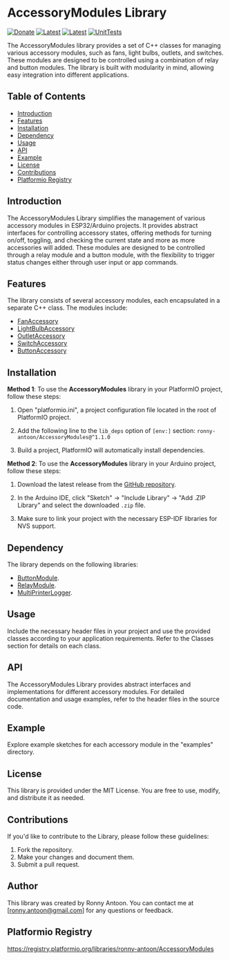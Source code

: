 # AccessoryModules Library

[![Donate](https://img.shields.io/badge/Donate-PayPal-green.svg)](https://www.paypal.com/donate/?hosted_button_id=BACPRJTAU4G4E)
[![Latest](https://img.shields.io/github/v/tag/ronny-antoon/AccessoryModules?color=red&label=last+release)](https://github.com/ronny-antoon/AccessoryModules/releases)
[![Latest](https://badges.registry.platformio.org/packages/ronny-antoon/library/AccessoryModules.svg)](https://registry.platformio.org/libraries/ronny-antoon/AccessoryModules)
[![UnitTests](https://github.com/ronny-antoon/AccessoryModules/actions/workflows/build-and-test-embeded.yaml/badge.svg)](https://github.com/ronny-antoon/AccessoryModules/actions/workflows/build-and-test-embeded.yaml)

The AccessoryModules library provides a set of C++ classes for managing various accessory modules, such as fans, light bulbs, outlets, and switches. These modules are designed to be controlled using a combination of relay and button modules. The library is built with modularity in mind, allowing easy integration into different applications.

## Table of Contents
- [Introduction](#introduction)
- [Features](#features)
- [Installation](#installation)
- [Dependency](#dependency)
- [Usage](#usage)
- [API](#API)
- [Example](#example)
- [License](#license)
- [Contributions](#contributions)
- [Platformio Registry](#platformio-registry)

## Introduction

The AccessoryModules Library simplifies the management of various accessory modules in ESP32/Arduino projects. It provides abstract interfaces for controlling accessory states, offering methods for turning on/off, toggling, and checking the current state and more as more accessories will added.
These modules are designed to be controlled through a relay module and a button module, with the flexibility to trigger status changes either through user input or app commands.

## Features

The library consists of several accessory modules, each encapsulated in a separate C++ class. The modules include:
- [FanAccessory](https://github.com/ronny-antoon/AccessoryModules/blob/main/include/FanAccessory.hpp)
- [LightBulbAccessory](https://github.com/ronny-antoon/AccessoryModules/blob/main/include/LightBulbAccessory.hpp)
- [OutletAccessory](https://github.com/ronny-antoon/AccessoryModules/blob/main/include/OutletAccessory.hpp)
- [SwitchAccessory](https://github.com/ronny-antoon/AccessoryModules/blob/main/include/SwitchAccessory.hpp)
- [ButtonAccessory](https://github.com/ronny-antoon/AccessoryModules/blob/main/include/ButtonAccessory.hpp)

## Installation

**Method 1**:
To use the **AccessoryModules** library in your PlatformIO project, follow these steps:

1. Open "platformio.ini", a project configuration file located in the root of PlatformIO project.

2. Add the following line to the `lib_deps` option of `[env:]` section:
`ronny-antoon/AccessoryModules@^1.1.0`

3. Build a project, PlatformIO will automatically install dependencies.

**Method 2**:
To use the **AccessoryModules** library in your Arduino project, follow these steps:

1. Download the latest release from the [GitHub repository](https://github.com/ronny-antoon/AccessoryModules).

2. In the Arduino IDE, click "Sketch" -> "Include Library" -> "Add .ZIP Library" and select the downloaded `.zip` file.

3. Make sure to link your project with the necessary ESP-IDF libraries for NVS support.

## Dependency

The library depends on the following libraries:
- [ButtonModule](https://github.com/ronny-antoon/ButtonModule).
- [RelayModule](https://github.com/ronny-antoon/RelayModule).
- [MultiPrinterLogger](https://github.com/ronny-antoon/MultiPrinterLogger).

## Usage

Include the necessary header files in your project and use the provided classes according to your application requirements. Refer to the Classes section for details on each class.

## API

The AccessoryModules Library provides abstract interfaces and implementations for different accessory modules. For detailed documentation and usage examples, refer to the header files in the source code.

## Example

Explore example sketches for each accessory module in the "examples" directory.

## License

This library is provided under the MIT License. You are free to use, modify, and distribute it as needed.

## Contributions

If you'd like to contribute to the Library, please follow these guidelines:
1. Fork the repository.
2. Make your changes and document them.
3. Submit a pull request.

## Author

This library was created by Ronny Antoon. You can contact me at [ronny.antoon@gmail.com] for any questions or feedback.

## Platformio Registry

https://registry.platformio.org/libraries/ronny-antoon/AccessoryModules